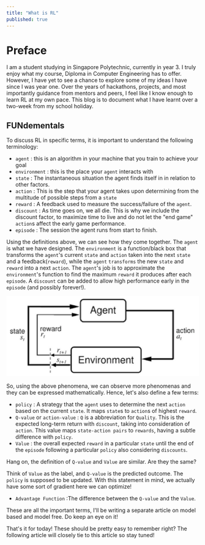 ```yaml
---
title: "What is RL"
published: true
---
```


# Preface
I am a student studying in Singapore Polytechnic, currently in year 3. I truly enjoy what my course, Diploma in Computer Engineering has to offer. However, I have yet to see a chance to explore some of my ideas I have since I was year one. Over the years of hackathons, projects, and most importantly guidance from mentors and peers, I feel like I know enough to learn RL at my own pace. This blog is to document what I have learnt over a two-week from my school holiday.

## FUNdementals
To discuss RL in specific terms, it is important to understand the following terminology:
- ```agent``` : this is an algorithm in your machine that you train to achieve your goal
- ```environment``` : this is the place your `agent` interacts with
- ```state``` :  The instantaneous situation the agent finds itself in in relation to other factors.
- ```action``` : This is the step that your agent takes upon determining from the multitude of possible steps from a `state`
- ```reward``` : A feedback used to measure the success/failure of the `agent`.
- ```discount``` : As time goes on, we all die. This is why we include the discount factor, to maximize time to live and do not let the "end game" `action`s affect the early game performance.
- ```episode``` : The session the agent runs from start to finish. 

Using the definitions above, we can see how they come together. The `agent` is what we have designed. The `environment` is a function/black box that transforms the `agent`'s current `state` and `action` taken into the next `state` and a feedback(`reward`), while the `agent` `transforms` the new `state` and `reward` into a next `action`. The `agent`'s job is to approximate the `environment`'s function to find the maximum `reward` it produces after each `episode`. A `discount` can be added to allow high performance early in the `episode` (and possibly forever!).

![RL-flow](../images/RL-flow.png)

So, using the above phenomena, we can observe more phenomenas and they can be expressed mathematically. Hence, let's also define a few terms:

- ```policy``` : A strategy that the `agent` uses to determine the next `action` based on the current `state`. It maps `state`s to `action`s of highest `reward`.
- ```Q-value``` or ```action-value``` : `Q` is a abbreviation for `Quality`. This is the expected long-term return with `discount`, taking into consideration of `action`. This value maps `state-action pairs` to `rewards`, having a subtle difference with `policy`.
- ```Value``` : the overall expected `reward` in a particular `state` until the end of the `episode` following a particular `policy` also considering `discounts`. 

Hang on, the definition of `Q-value` and `Value` are similar. Are they the same?

Think of `Value` as the label, and `Q-value` is the predicted outcome. The `policy` is supposed to be updated. With this statement in mind, we actually have some sort of gradient here we can optimize! 

- ```Advantage Function``` :The difference between the `Q-value` and the `Value`.

These are all the important terms, I'll be writing a separate article on model based and model free. Do keep an eye on it!

That's it for today! These should be pretty easy to remember right? The following article will closely tie to this article so stay tuned!